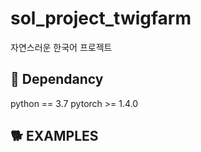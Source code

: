 # sol_project_twigfarm
  자연스러운 한국어 프로젝트

## 📌 Dependancy 
  python == 3.7 
  pytorch >= 1.4.0


 ## 🐕 EXAMPLES
    
